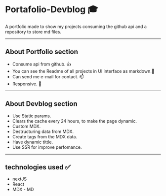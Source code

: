 # Portafolio-Devblog 🎓

A portfolio made to show my projects consuming the github api and a repository to store md files.

--------------------------
## About Portfolio section
- Consume api from github. 👍
- You can see the Readme of all projects in UI interface as markdown.📑
- Can send me e-mail for contact. 📫
- Responsive. 📱

----------------------------------
## About Devblog section
- Use Static params.
- Clears the cache every 24 hours, to make the page dynamic.
- Custom MDX.
- Destructuring data from MDX.
- Create tags from the MDX data.
- Have dynamic tittle.
- Use SSR for improve perfomance.

-----------------------------------------
## technologies used ✅
- nextJS
- React
- MDX - MD

